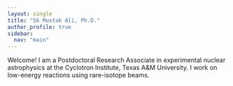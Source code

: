 ```yaml
---
layout: single
title: "Sk Mustak Ali, Ph.D."
author_profile: true
sidebar:
  nav: "main"
---
```

Welcome! I am a Postdoctoral Research Associate in experimental nuclear astrophysics at the Cyclotron Institute, Texas A&M University. I work on low-energy reactions using rare-isotope beams.
